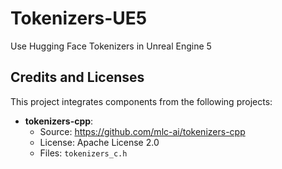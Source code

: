 # Tokenizers-UE5
Use Hugging Face Tokenizers in Unreal Engine 5



## Credits and Licenses

This project integrates components from the following projects:

- **tokenizers-cpp**:
  - Source: https://github.com/mlc-ai/tokenizers-cpp
  - License: Apache License 2.0
  - Files: `tokenizers_c.h`